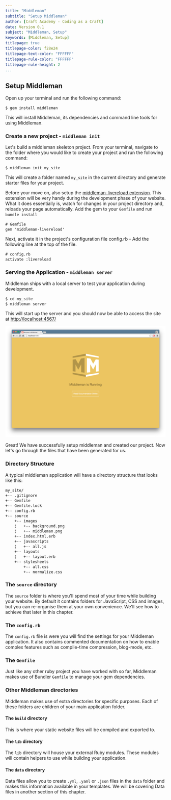 ```yaml
---
title: "Middleman"
subtitle: "Setup Middleman"
author: [Craft Academy - Coding as a Craft]
date: Version 0.1
subject: "Middleman, Setup"
keywords: [Middleman, Setup]
titlepage: true
titlepage-color: f28e24
titlepage-text-color: "FFFFFF"
titlepage-rule-color: "FFFFFF"
titlepage-rule-height: 2
...
```


## Setup Middleman
Open up your terminal and run the following command:

```shell
$ gem install middleman
```

This will install Middleman, its dependencies and command line tools for using Middleman.

### Create a new project - `middleman init`

Let's build a middleman skeleton project. From your terminal, navigate to the folder where you would like to create your project and run the following command:

```shell
$ middleman init my_site
```

This will create a folder named `my_site` in the current directory and generate starter files for your project.

Before your move on, also setup the [middleman-livereload extension](https://github.com/middleman/middleman-livereload). This extension will be very handy during the development phase of your website. What it does essentially is, watch for changes in your project directory and, reloads your page automatically. Add the gem to your `Gemfile` and run `bundle install`

```shell
# Gemfile
gem 'middleman-livereload'
```

Next, activate it in the project's configuration file config.rb - Add the following line at the top of the file.
```shell
# config.rb
activate :livereload
```

### Serving the Application - `middleman server`

Middleman ships with a local server to test your application during development.

```shell
$ cd my_site
$ middleman server
```

This will start up the server and you should now be able to access the site at [http://localhost:4567/](http://localhost:4567/)

![Middleman welcome screen](https://raw.githubusercontent.com/CraftAcademy/ca_course/master/week3/middleman/welcome_to_middleman.png)

Great! We have successfully setup middleman and created our project. Now let's go through the files that have been generated for us.

### Directory Structure

A typical middleman application will have a directory structure that looks like this:

```shell
my_site/
+-- .gitignore
+-- Gemfile
+-- Gemfile.lock
+-- config.rb
+-- source
    +-- images
    ¦   +-- background.png
    ¦   +-- middleman.png
    +-- index.html.erb
    +-- javascripts
    ¦   +-- all.js
    +-- layouts
    ¦   +-- layout.erb
    +-- stylesheets
        +-- all.css
        +-- normalize.css
```

### The `source` directory

The `source` folder is where you'll spend most of your time while building your website. By default it contains folders for JavaScript, CSS and images, but you can re-organise them at your own convenience. We'll see how to achieve that later in this chapter.

### The `config.rb`

The `config.rb` file is were you will find the settings for your Middleman application. It also contains commented documentation on how to enable complex features such as compile-time compression, blog-mode, etc.

### The `Gemfile`

Just like any other ruby project you have worked with so far, Middleman makes use of Bundler `Gemfile` to manage your gem dependencies.

### Other Middleman directories

Middleman makes use of extra directories for specific purposes. Each of these folders are children of your main application folder.

#### The `build` directory

This is where your static website files will be compiled and exported to.

#### The `lib` directory

The `lib` directory will house your external Ruby modules. These modules will contain helpers to use while building your application.

#### The `data` directory

Data files allow you to create `.yml`, `.yaml` or `.json` files in the `data` folder and makes this information available in your templates. We will be covering Data files in another section of this chapter.
